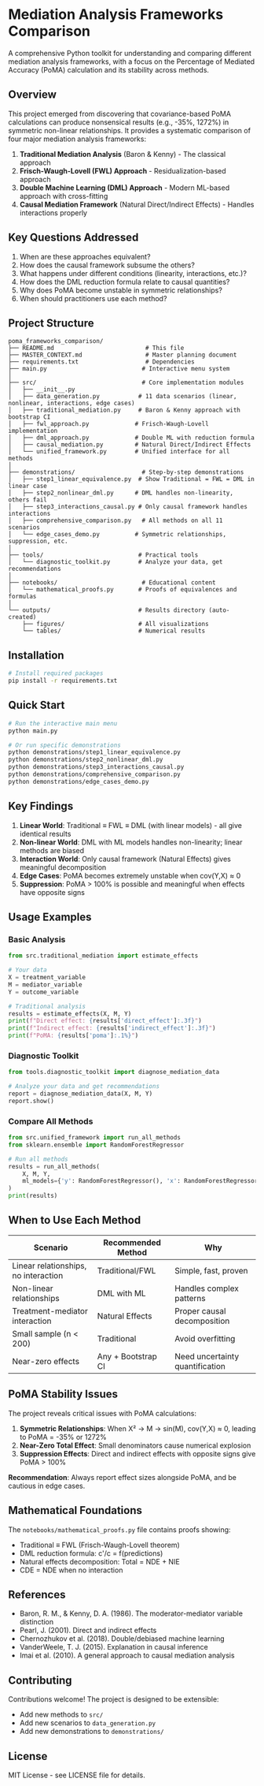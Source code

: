 # Mediation Analysis Frameworks Comparison

A comprehensive Python toolkit for understanding and comparing different mediation analysis frameworks, with a focus on the Percentage of Mediated Accuracy (PoMA) calculation and its stability across methods.

## Overview

This project emerged from discovering that covariance-based PoMA calculations can produce nonsensical results (e.g., -35%, 1272%) in symmetric non-linear relationships. It provides a systematic comparison of four major mediation analysis frameworks:

1. **Traditional Mediation Analysis** (Baron & Kenny) - The classical approach
2. **Frisch-Waugh-Lovell (FWL) Approach** - Residualization-based approach
3. **Double Machine Learning (DML) Approach** - Modern ML-based approach with cross-fitting
4. **Causal Mediation Framework** (Natural Direct/Indirect Effects) - Handles interactions properly

## Key Questions Addressed

1. When are these approaches equivalent?
2. How does the causal framework subsume the others?
3. What happens under different conditions (linearity, interactions, etc.)?
4. How does the DML reduction formula relate to causal quantities?
5. Why does PoMA become unstable in symmetric relationships?
6. When should practitioners use each method?

## Project Structure

```
poma_frameworks_comparison/
├── README.md                          # This file
├── MASTER_CONTEXT.md                  # Master planning document
├── requirements.txt                   # Dependencies
├── main.py                           # Interactive menu system
│
├── src/                              # Core implementation modules
│   ├── __init__.py
│   ├── data_generation.py           # 11 data scenarios (linear, nonlinear, interactions, edge cases)
│   ├── traditional_mediation.py     # Baron & Kenny approach with bootstrap CI
│   ├── fwl_approach.py             # Frisch-Waugh-Lovell implementation
│   ├── dml_approach.py             # Double ML with reduction formula
│   ├── causal_mediation.py         # Natural Direct/Indirect Effects
│   └── unified_framework.py        # Unified interface for all methods
│
├── demonstrations/                   # Step-by-step demonstrations
│   ├── step1_linear_equivalence.py  # Show Traditional = FWL = DML in linear case
│   ├── step2_nonlinear_dml.py      # DML handles non-linearity, others fail
│   ├── step3_interactions_causal.py # Only causal framework handles interactions
│   ├── comprehensive_comparison.py   # All methods on all 11 scenarios
│   └── edge_cases_demo.py          # Symmetric relationships, suppression, etc.
│
├── tools/                           # Practical tools
│   └── diagnostic_toolkit.py        # Analyze your data, get recommendations
│
├── notebooks/                        # Educational content
│   └── mathematical_proofs.py       # Proofs of equivalences and formulas
│
└── outputs/                         # Results directory (auto-created)
    ├── figures/                     # All visualizations
    └── tables/                      # Numerical results
```

## Installation

```bash
# Install required packages
pip install -r requirements.txt
```

## Quick Start

```bash
# Run the interactive main menu
python main.py

# Or run specific demonstrations
python demonstrations/step1_linear_equivalence.py
python demonstrations/step2_nonlinear_dml.py
python demonstrations/step3_interactions_causal.py
python demonstrations/comprehensive_comparison.py
python demonstrations/edge_cases_demo.py
```

## Key Findings

1. **Linear World**: Traditional ≡ FWL ≡ DML (with linear models) - all give identical results
2. **Non-linear World**: DML with ML models handles non-linearity; linear methods are biased
3. **Interaction World**: Only causal framework (Natural Effects) gives meaningful decomposition
4. **Edge Cases**: PoMA becomes extremely unstable when cov(Y,X) ≈ 0
5. **Suppression**: PoMA > 100% is possible and meaningful when effects have opposite signs

## Usage Examples

### Basic Analysis
```python
from src.traditional_mediation import estimate_effects

# Your data
X = treatment_variable
M = mediator_variable  
Y = outcome_variable

# Traditional analysis
results = estimate_effects(X, M, Y)
print(f"Direct effect: {results['direct_effect']:.3f}")
print(f"Indirect effect: {results['indirect_effect']:.3f}")
print(f"PoMA: {results['poma']:.1%}")
```

### Diagnostic Toolkit
```python
from tools.diagnostic_toolkit import diagnose_mediation_data

# Analyze your data and get recommendations
report = diagnose_mediation_data(X, M, Y)
report.show()
```

### Compare All Methods
```python
from src.unified_framework import run_all_methods
from sklearn.ensemble import RandomForestRegressor

# Run all methods
results = run_all_methods(
    X, M, Y,
    ml_models={'y': RandomForestRegressor(), 'x': RandomForestRegressor()}
)
print(results)
```

## When to Use Each Method

| Scenario | Recommended Method | Why |
|----------|-------------------|-----|
| Linear relationships, no interaction | Traditional/FWL | Simple, fast, proven |
| Non-linear relationships | DML with ML | Handles complex patterns |
| Treatment-mediator interaction | Natural Effects | Proper causal decomposition |
| Small sample (n < 200) | Traditional | Avoid overfitting |
| Near-zero effects | Any + Bootstrap CI | Need uncertainty quantification |

## PoMA Stability Issues

The project reveals critical issues with PoMA calculations:

1. **Symmetric Relationships**: When X² → M → sin(M), cov(Y,X) ≈ 0, leading to PoMA = -35% or 1272%
2. **Near-Zero Total Effect**: Small denominators cause numerical explosion
3. **Suppression Effects**: Direct and indirect effects with opposite signs give PoMA > 100%

**Recommendation**: Always report effect sizes alongside PoMA, and be cautious in edge cases.

## Mathematical Foundations

The `notebooks/mathematical_proofs.py` file contains proofs showing:
- Traditional ≡ FWL (Frisch-Waugh-Lovell theorem)
- DML reduction formula: c'/c = f(predictions)
- Natural effects decomposition: Total = NDE + NIE
- CDE = NDE when no interaction

## References

- Baron, R. M., & Kenny, D. A. (1986). The moderator-mediator variable distinction
- Pearl, J. (2001). Direct and indirect effects
- Chernozhukov et al. (2018). Double/debiased machine learning
- VanderWeele, T. J. (2015). Explanation in causal inference
- Imai et al. (2010). A general approach to causal mediation analysis

## Contributing

Contributions welcome! The project is designed to be extensible:
- Add new methods to `src/`
- Add new scenarios to `data_generation.py`
- Add new demonstrations to `demonstrations/`

## License

MIT License - see LICENSE file for details.